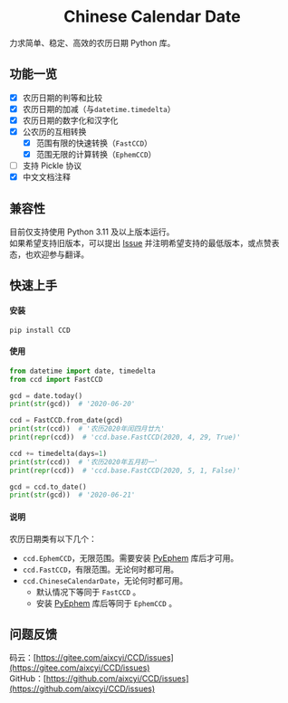 <h1 align="center">Chinese Calendar Date</h1>

力求简单、稳定、高效的农历日期 Python 库。

## 功能一览

- [x] 农历日期的判等和比较
- [x] 农历日期的加减（与`datetime.timedelta`）
- [x] 农历日期的数字化和汉字化
- [x] 公农历的互相转换
  - [x] 范围有限的快速转换（`FastCCD`）
  - [x] 范围无限的计算转换（`EphemCCD`）
- [ ] 支持 Pickle 协议
- [x] 中文文档注释

## 兼容性

目前仅支持使用 Python 3.11 及以上版本运行。  
如果希望支持旧版本，可以提出 [Issue](#问题反馈) 并注明希望支持的最低版本，或点赞表态，也欢迎参与翻译。

## 快速上手

#### 安装

```shell
pip install CCD
```

#### 使用

```python
from datetime import date, timedelta
from ccd import FastCCD

gcd = date.today()
print(str(gcd))  # '2020-06-20'

ccd = FastCCD.from_date(gcd)
print(str(ccd))  # '农历2020年闰四月廿九'
print(repr(ccd))  # 'ccd.base.FastCCD(2020, 4, 29, True)'

ccd += timedelta(days=1)
print(str(ccd))  # '农历2020年五月初一'
print(repr(ccd))  # 'ccd.base.FastCCD(2020, 5, 1, False)'

gcd = ccd.to_date()
print(str(gcd))  # '2020-06-21'
```

#### 说明

农历日期类有以下几个：

- `ccd.EphemCCD`，无限范围。需要安装 [PyEphem](https://pypi.org/project/ephem/) 库后才可用。
- `ccd.FastCCD`，有限范围。无论何时都可用。
- `ccd.ChineseCalendarDate`，无论何时都可用。
  - 默认情况下等同于 `FastCCD` 。
  - 安装 [PyEphem](https://pypi.org/project/ephem/) 库后等同于 `EphemCCD` 。


## 问题反馈

码云：[https://gitee.com/aixcyi/CCD/issues](https://gitee.com/aixcyi/CCD/issues)  
GitHub：[https://github.com/aixcyi/CCD/issues](https://github.com/aixcyi/CCD/issues)

